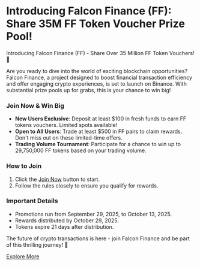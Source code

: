 # Introducing Falcon Finance (FF): Share 35M FF Token Voucher Prize Pool!

Introducing Falcon Finance (FF) - Share Over 35 Million FF Token Vouchers! 🚀

Are you ready to dive into the world of exciting blockchain opportunities? Falcon Finance, a project designed to boost financial transaction efficiency and offer engaging crypto experiences, is set to launch on Binance. With substantial prize pools up for grabs, this is your chance to win big!

### Join Now & Win Big
- **New Users Exclusive**: Deposit at least $100 in fresh funds to earn FF tokens vouchers. Limited spots available!
- **Open to All Users**: Trade at least $500 in FF pairs to claim rewards. Don't miss out on these limited-time offers.
- **Trading Volume Tournament**: Participate for a chance to win up to 29,750,000 FF tokens based on your trading volume.

### How to Join
1. Click the [Join Now](https://www.binance.com/en/activity/trading-competition/spot-ff-listing-campaign) button to start.
2. Follow the rules closely to ensure you qualify for rewards.

### Important Details
- Promotions run from September 29, 2025, to October 13, 2025.
- Rewards distributed by October 29, 2025.
- Tokens expire 21 days after distribution. 

The future of crypto transactions is here - join Falcon Finance and be part of this thrilling journey! 🌟

[Explore More](https://chain-base.xyz/introducing-falcon-finance-ff-share-35m-ff-token-voucher-prize-pool)